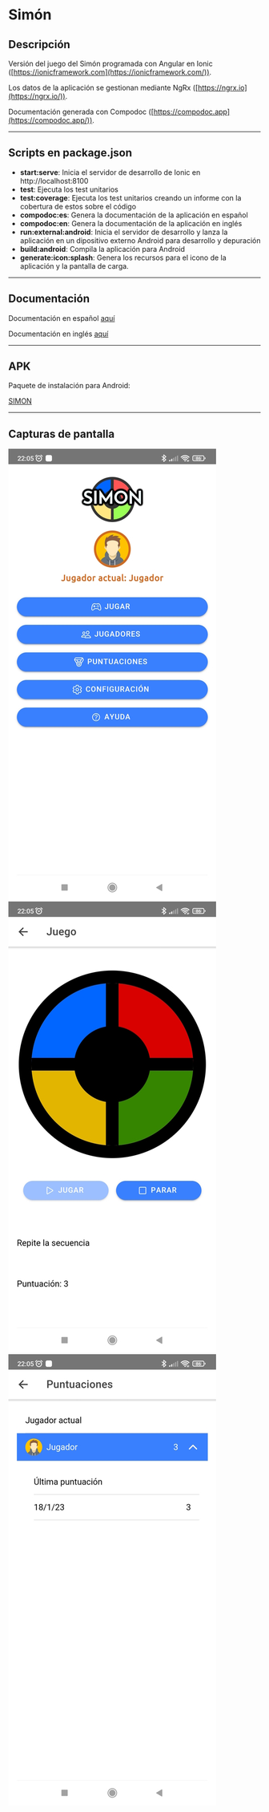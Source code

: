 # Simón


## Descripción

Versión del juego del Simón programada con Angular en Ionic ([https://ionicframework.com](https://ionicframework.com/)).

Los datos de la aplicación se gestionan mediante NgRx ([https://ngrx.io](https://ngrx.io/)).

Documentación generada con Compodoc ([https://compodoc.app](https://compodoc.app/)).

---

## Scripts en package.json

- **start:serve**: Inicia el servidor de desarrollo de Ionic en http://localhost:8100
- **test**: Ejecuta los test unitarios
- **test:coverage**: Ejecuta los test unitarios creando un informe con la cobertura de estos sobre el código
- **compodoc:es**: Genera la documentación de la aplicación en español
- **compodoc:en**: Genera la documentación de la aplicación en inglés
- **run:external:android**: Inicia el servidor de desarrollo y lanza la aplicación en un dipositivo externo Android para desarrollo y depuración
- **build:android**: Compila la aplicación para Android
- **generate:icon:splash**: Genera los recursos para el icono de la aplicación y la pantalla de carga.

---

## Documentación

Documentación en español [aquí](https://theguitxo.github.io/ionic-simon/es/)

Documentación en inglés [aquí](https://theguitxo.github.io/ionic-simon/en/)

---

## APK

Paquete de instalación para Android:

[SIMON](./simon.apk)

---

## Capturas de pantalla

![](./Screenshot_1.jpg) ![](./Screenshot_2.jpg) ![](./Screenshot_3.jpg) 
